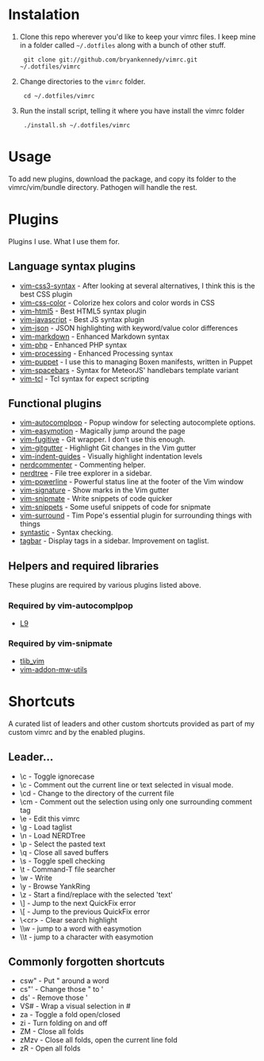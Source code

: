 # Instalation
1. Clone this repo wherever you'd like to keep your vimrc files. I keep mine in a folder called `~/.dotfiles` along with a bunch of other stuff.

        git clone git://github.com/bryankennedy/vimrc.git ~/.dotfiles/vimrc

1. Change directories to the `vimrc` folder.

        cd ~/.dotfiles/vimrc

1. Run the install script, telling it where you have install the vimrc folder

        ./install.sh ~/.dotfiles/vimrc

# Usage
To add new plugins, download the package, and copy its folder to the vimrc/vim/bundle directory. Pathogen will handle the rest.

# Plugins
Plugins I use. What I use them for.

## Language syntax plugins
* [vim-css3-syntax](https://github.com/hail2u/vim-css3-syntax) - After looking at several alternatives, I think this is the best CSS plugin
* [vim-css-color](https://github.com/ap/vim-css-color/) - Colorize hex colors and color words in CSS
* [vim-html5](https://github.com/othree/html5.vim/) - Best HTML5 syntax plugin
* [vim-javascript](https://github.com/pangloss/vim-javascript/) - Best JS syntax plugin
* [vim-json](https://github.com/elzr/vim-json) - JSON highlighting with keyword/value color differences
* [vim-markdown](https://github.com/plasticboy/vim-markdown/) - Enhanced Markdown syntax
* [vim-php](https://github.com/StanAngeloff/php.vim) - Enhanced PHP syntax
* [vim-processing](https://github.com/sophacles/vim-processing/) - Enhanced Processing syntax
* [vim-puppet](https://github.com/rodjek/vim-puppet/) - I use this to managing Boxen manifests, written in Puppet
* [vim-spacebars](https://github.com/Slava/vim-spacebars/) - Syntax for MeteorJS' handlebars template variant
* [vim-tcl](https://github.com/vim-scripts/tcl.vim--smithfield/) - Tcl syntax for expect scripting

## Functional plugins

* [vim-autocomplpop](http://www.vim.org/scripts/script.php?script_id=1879) - Popup window for selecting autocomplete options.
* [vim-easymotion](https://github.com/Lokaltog/vim-easymotion/) - Magically jump around the page
* [vim-fugitive](https://github.com/tpope/vim-fugitive/) - Git wrapper. I don't use this enough.
* [vim-gitgutter](https://github.com/airblade/vim-gitgutter/) - Highlight Git changes in the Vim gutter
* [vim-indent-guides](https://github.com/nathanaelkane/vim-indent-guides/) - Visually highlight indentation levels
* [nerdcommenter](https://github.com/scrooloose/nerdcommenter/) - Commenting helper.
* [nerdtree](https://github.com/scrooloose/nerdtree/) - File tree explorer in a sidebar.
* [vim-powerline](https://github.com/Lokaltog/vim-powerline) - Powerful status line at the footer of the Vim window
* [vim-signature](https://github.com/kshenoy/vim-signature) - Show marks in the Vim gutter
* [vim-snipmate](https://github.com/garbas/vim-snipmate) - Write snippets of code quicker
* [vim-snippets](https://github.com/honza/vim-snippets.git) - Some useful snippets of code for snipmate
* [vim-surround](https://github.com/tpope/vim-surround/) - Tim Pope's essential plugin for surrounding things with things
* [syntastic](https://github.com/scrooloose/syntastic/) - Syntax checking.
* [tagbar](https://github.com/majutsushi/tagbar) - Display tags in a sidebar. Improvement on taglist.

## Helpers and required libraries
These plugins are required by various plugins listed above.
### Required by vim-autocomplpop
* [L9](http://www.vim.org/scripts/script.php?script_id=3252)

### Required by vim-snipmate
* [tlib_vim](https://github.com/tomtom/tlib_vim.git)
* [vim-addon-mw-utils](https://github.com/MarcWeber/vim-addon-mw-utils.git)

# Shortcuts
A curated list of leaders and other custom shortcuts provided as part of my custom vimrc and by the enabled plugins.

## Leader...
* \c - Toggle ignorecase
* \c<space> - Comment out the current line or text selected in visual mode.
* \cd - Change to the directory of the current file
* \cm - Comment out the selection using only one surrounding comment tag
* \e - Edit this vimrc
* \g - Load taglist
* \n - Load NERDTree
* \p - Select the pasted text
* \q - Close all saved buffers
* \s - Toggle spell checking
* \t - Command-T file searcher
* \w - Write
* \y - Browse YankRing
* \z - Start a find/replace with the selected 'text'
* \\\] - Jump to the next QuickFix error
* \\\[ - Jump to the previous QuickFix error
* \\\<cr> - Clear search highlight
* \\\w - jump to a word with easymotion
* \\\t - jump to a character with easymotion

## Commonly forgotten shortcuts
* csw" - Put " around a word
* cs"' - Change those " to '
* ds' - Remove those '
* VS# - Wrap a visual selection in #
* za - Toggle a fold open/closed
* zi - Turn folding on and off
* ZM - Close all folds
* zMzv - Close all folds, open the current line fold
* zR - Open all folds
